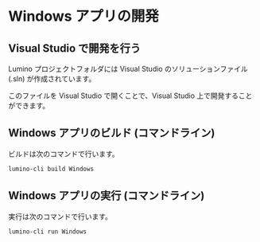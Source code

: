 Windows アプリの開発
========

Visual Studio で開発を行う
--------
Lumino プロジェクトフォルダには Visual Studio のソリューションファイル(.sln) が作成されています。

このファイルを Visual Studio で開くことで、Visual Studio 上で開発することができます。



Windows アプリのビルド (コマンドライン)
--------
ビルドは次のコマンドで行います。

```sh
lumino-cli build Windows
```


Windows アプリの実行 (コマンドライン)
--------
実行は次のコマンドで行います。

```sh
lumino-cli run Windows
```
